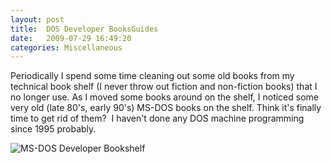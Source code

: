 ```yaml
---
layout: post
title:  DOS Developer BooksGuides
date:   2009-07-29 16:49:20
categories: Miscellaneous
---
```

Periodically I spend some time cleaning out some old books from my technical book shelf (I never throw out fiction and non-fiction books) that I no longer use. As I moved some books around on the shelf, I noticed some very old (late 80's, early 90's) MS-DOS books on the shelf. Think it's finally time to get rid of them?  I haven't done any DOS machine programming since 1995 probably.

![MS-DOS Developer Bookshelf](images/stories/img00002-20090729-1252.jpg "MS-DOS Developer Bookshelf")